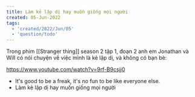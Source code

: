 ```yaml
---
title: Làm kẻ lập dị hay muốn giống mọi người
created: 05-Jun-2022
tags:
  - 'created/2022/Jun/05'
  - 'question/todo'
---
```

Trong phim [[Stranger thing]] season 2 tập 1, đoạn 2 anh em Jonathan và Will có nói chuyện về việc mình là kẻ lập dị, và không có bạn bè:

https://www.youtube.com/watch?v=9rf-B9csjj0

- It's good to be a freak, it's no fun to be like everyone else.
- Làm kẻ lập dị hay muốn giống mọi người
